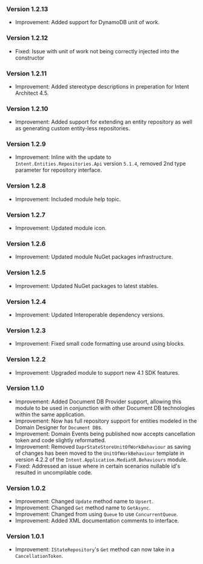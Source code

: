 ### Version 1.2.13

- Improvement: Added support for DynamoDB unit of work.

### Version 1.2.12

- Fixed: Issue with unit of work not being correctly injected into the constructor

### Version 1.2.11

- Improvement: Added stereotype descriptions in preperation for Intent Architect 4.5. 

### Version 1.2.10

- Improvement: Added support for extending an entity repository as well as generating custom entity-less repositories.

### Version 1.2.9

- Improvement: Inline with the update to `Intent.Entities.Repositories.Api` version `5.1.4`, removed 2nd type parameter for repository interface.

### Version 1.2.8

- Improvement: Included module help topic.

### Version 1.2.7

- Improvement: Updated module icon.

### Version 1.2.6

- Improvement: Updated module NuGet packages infrastructure.

### Version 1.2.5

- Improvement: Updated NuGet packages to latest stables.

### Version 1.2.4

- Improvement: Updated Interoperable dependency versions.

### Version 1.2.3

- Improvement: Fixed small code formatting use around using blocks.

### Version 1.2.2

- Improvement: Upgraded module to support new 4.1 SDK features.

### Version 1.1.0

- Improvement: Added Document DB Provider support, allowing this module to be used in conjunction with other Document DB technologies within the same application.
- Improvement: Now has full repository support for entities modeled in the Domain Designer for `Document DB`s.
- Improvement: Domain Events being published now accepts cancellation token and code slightly reformatted.
- Improvement: Removed `DaprStateStoreUnitOfWorkBehaviour` as saving of changes has been moved to the `UnitOfWorkBehaviour` template in version 4.2.2 of the `Intent.Application.MediatR.Behaviours` module.
- Fixed: Addressed an issue where in certain scenarios nullable id's resulted in uncompilable code.

### Version 1.0.2

- Improvement: Changed `Update` method name to `Upsert`.
- Improvement: Changed `Get` method name to `GetAsync`.
- Improvement: Changed from using `Queue` to use `ConcurrentQueue`.
- Improvement: Added XML documentation comments to interface.

### Version 1.0.1

- Improvement: `IStateRepository`'s `Get` method can now take in a `CancellationToken`.

